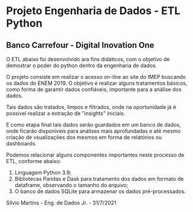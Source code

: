 # Projeto Engenharia de Dados - ETL Python
## Banco Carrefour - Digital Inovation One

   O ETL abaixo foi desenvolvido ara fins didáticos, com o objetivo de demostrar o poder do python dentro da engenharia de dados.

   O projeto consiste em realizar o acesso on-line ao site do IMEP buscando os dados do ENEM 2019. O objetivo é realizar alguns tratamentos básicos, como forma de garantir dados confiáveis, importante para a análise dos dados.
   
   Tais dados são tratados, limpos e filtrados, onde na oportunidade já é possível realizar a extração de "insights" iniciais.
   
   E como etapa final tais dados serão guardados em um banco de dados, onde ficarão disponíveis para análises mais aprofundadas e até mesmo criação de vsualizações dos mesmos em forma de relatórios ou dashboards.

   Podemos relacionar alguns componentes importantes neste processo de ETL, conforme abaixo:

   1. Linguagem Python 3.9;
   2. Bibliotecas Pandas e Dask para tratamento dos dados em formato de dataframe, observando o tamanho do arquivo;
   3. O banco de dados SQLite para armazenar os dados pré-processados. 

Silvio Martins - Eng. de Dados Jr. - 31/7/2021